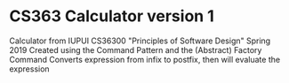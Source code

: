 # CS363 Calculator version 1
Calculator from IUPUI CS36300 "Principles of Software Design" Spring 2019
Created using the Command Pattern and the (Abstract) Factory Command
Converts expression from infix to postfix, then will evaluate the expression
